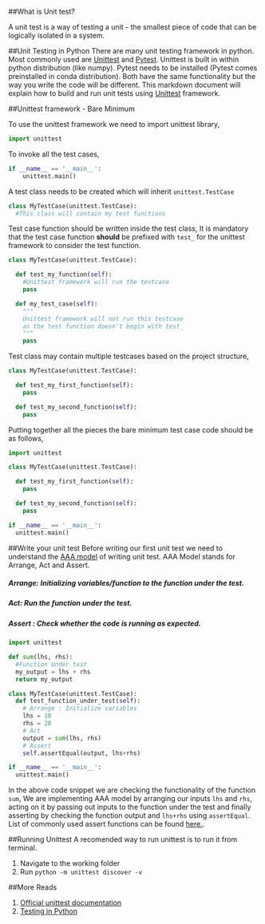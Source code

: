 ##What is Unit test?

A unit test is a way of testing a unit - the smallest piece of code that can be logically isolated in a system.

##Unit Testing in Python
There are many unit testing framework in python.
Most commonly used are [Unittest](https://docs.python.org/3/library/unittest.html) and  [Pytest](https://docs.pytest.org/en/stable/).
Unittest is built in within python distribution (like numpy).
Pytest needs to be installed (Pytest comes preinstalled in conda distribution).
Both have the same functionality but the way you write the code will be different.
This markdown document will explain how to build and run unit tests using [Unittest](https://docs.python.org/3/library/unittest.html) framework.

##Unittest framework - Bare Minimum


To use the unittest framework we need to import unittest library,
``` python
import unittest
```

To invoke all the test cases,
```python
if __name__ == '__main__':
    unittest.main()
```

A test class needs to be created which will inherit `unittest.TestCase`
```python
class MyTestCase(unittest.TestCase):
  #This class will contain my test functions

```
Test case function should be written inside the test class,
It is mandatory that the test case function **should** be prefixed with `test_`
for the unittest framework to consider the test function.
```python
class MyTestCase(unittest.TestCase):

  def test_my_function(self):
    #Unittest framework will run the testcase
    pass

  def my_test_case(self):
    """
    Unittest framework will not run this testcase
    as the test function doesn't begin with test_
    """
    pass
```
Test class may contain multiple testcases based on the project structure,
```python
class MyTestCase(unittest.TestCase):

  def test_my_first_function(self):
    pass

  def test_my_second_function(self):
    pass
```
Putting together all the pieces the bare minimum test case code should be as follows,

```Python
import unittest

class MyTestCase(unittest.TestCase):

  def test_my_first_function(self):
    pass

  def test_my_second_function(self):
    pass

if __name__ == '__main__':
  unittest.main()
```

##Write your unit test
Before writing our first unit test we need to understand the [AAA model](https://medium.com/swlh/introduction-to-unit-testing-in-python-using-unittest-framework-6faa06cc3ee1) of writing unit test.
AAA Model stands for Arrange, Act and Assert.

##### Arrange: Initializing variables/function to the function under the test.

##### Act:  Run the function under the test.

##### Assert : Check whether the code is running as expected.

```python
import unittest

def sum(lhs, rhs):
  #Function Under test
  my_output = lhs + rhs
  return my_output

class MyTestCase(unittest.TestCase):
  def test_function_under_test(self):
    # Arrange : Initialize variables
    lhs = 10
    rhs = 20
    # Act
    output = sum(lhs, rhs)
    # Assert
    self.assertEqual(output, lhs+rhs)

if __name__ == '__main__':
  unittest.main()
```

In the above code snippet we are checking the functionality of the function `sum`,
We are implementing AAA model by arranging our inputs `lhs` and `rhs`, acting on it by
passing out inputs to the function under the test and finally asserting by checking the
function output and `lhs+rhs` using `assertEqual`. List of commonly used assert functions can be found [here.](https://docs.python.org/3/library/unittest.html#assert-methods).

##Running Unittest
A recomended way to run unittest is to run it from terminal.
1. Navigate to the working folder
2. Run `python -m unittest discover -v`

##More Reads
1. [Official unittest documentation](https://docs.python.org/3/library/unittest.html#module-unittest)
2. [Testing in Python](https://realpython.com/python-testing/)
